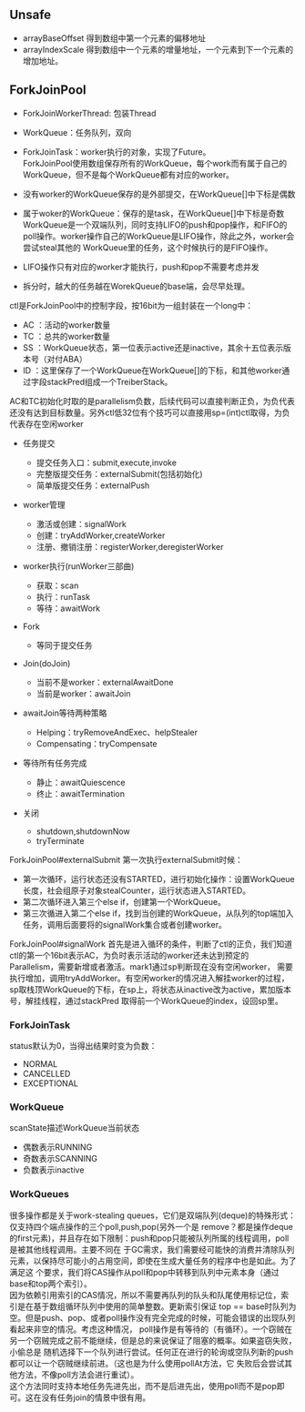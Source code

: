 ## Unsafe
- arrayBaseOffset 得到数组中第一个元素的偏移地址
- arrayIndexScale 得到数组中一个元素的增量地址，一个元素到下一个元素的增加地址。


## ForkJoinPool

- ForkJoinWorkerThread: 包装Thread
- WorkQueue：任务队列，双向
- ForkJoinTask：worker执行的对象，实现了Future。  
ForkJoinPool使用数组保存所有的WorkQueue，每个work而有属于自己的WorkQueue，但不是每个WorkQueue都有对应的worker。

- 没有worker的WorkQueue保存的是外部提交，在WorkQueue[]中下标是偶数  
- 属于woker的WorkQueue：保存的是task，在WorkQueue[]中下标是奇数  
WorkQueue是一个双端队列，同时支持LIFO的push和pop操作，和FIFO的poll操作。worker操作自己的WorkQueue是LIFO操作，除此之外，worker会尝试steal其他的
WorkQueue里的任务，这个时候执行的是FIFO操作。  

- LIFO操作只有对应的worker才能执行，push和pop不需要考虑并发
- 拆分时，越大的任务越在WorekQueue的base端，会尽早处理。

ctl是ForkJoinPool中的控制字段，按16bit为一组封装在一个long中：
- AC ：活动的worker数量
- TC ：总共的worker数量
- SS ：WorkQueue状态，第一位表示active还是inactive，其余十五位表示版本号（对付ABA）
- ID ：这里保存了一个WorkQueue在WorkQueue[]的下标，和其他worker通过字段stackPred组成一个TreiberStack。
  
AC和TC初始化时取的是parallelism负数，后续代码可以直接判断正负，为负代表还没有达到目标数量。另外ctl低32位有个技巧可以直接用sp=(int)ctl取得，为负代表存在空闲worker

- 任务提交
    - 提交任务入口：submit,execute,invoke
    - 完整版提交任务：externalSubmit(包括初始化)
    - 简单版提交任务：externalPush

- worker管理
    - 激活或创建：signalWork
    - 创建：tryAddWorker,createWorker
    - 注册、撤销注册：registerWorker,deregisterWorker
- worker执行(runWorker三部曲)
    - 获取：scan
    - 执行：runTask
    - 等待：awaitWork

- Fork
    - 等同于提交任务
- Join(doJoin)
    - 当前不是worker：externalAwaitDone
    - 当前是worker：awaitJoin

- awaitJoin等待两种策略
    - Helping：tryRemoveAndExec、helpStealer
    - Compensating：tryCompensate

- 等待所有任务完成
    - 静止：awaitQuiescence
    - 终止：awaitTermination

- 关闭
    - shutdown,shutdownNow
    - tryTerminate

ForkJoinPool#externalSubmit
第一次执行externalSubmit时候：

- 第一次循环，运行状态还没有STARTED，进行初始化操作：设置WorkQueue长度，社会组原子对象stealCounter，运行状态进入STARTED。
- 第二次循环进入第三个else if，创建第一个WorkQueue。
- 第三次循进入第二个else if，找到当创建的WorkQueue，从队列的top端加入任务，调用后面要将的signalWork集合或者创建worker。

ForkJoinPool#signalWork
首先是进入循环的条件，判断了ctl的正负，我们知道ctl的第一个16bit表示AC，为负时表示活动的worker还未达到预定的Parallelism，需要新增或者激活。mark1通过sp判断现在没有空闲worker，
需要执行增加，调用tryAddWorker。有空闲worker的情况进入解挂worker的过程，sp取栈顶WorkQueue的下标，在sp上，将状态从inactive改为active，累加版本号，解挂线程，通过stackPred
取得前一个WorkQueue的index，设回sp里。


### ForkJoinTask
status默认为0，当得出结果时变为负数：
  
- NORMAL
- CANCELLED
- EXCEPTIONAL

### WorkQueue
scanState描述WorkQueue当前状态 
 
- 偶数表示RUNNING
- 奇数表示SCANNING
- 负数表示inactive


### WorkQueues
很多操作都是关于work-stealing queues，它们是双端队列(deque)的特殊形式：仅支持四个端点操作的三个poll,push,pop(另外一个是
remove？都是操作deque的first元素)，并且存在如下限制：push和pop只能被队列所属的线程调用，poll是被其他线程调用。主要不同在
于GC需求，我们需要经可能快的消费并清除队列元素，以保持尽可能小的占用空间，即使在生成大量任务的程序中也是如此。为了满足这
个要求，我们将CAS操作从poll和pop中转移到队列中元素本身（通过base和top两个索引）。  
因为依赖引用索引的CAS情况，所以不需要再队列的队头和队尾使用标记位，索引是在基于数组循环队列中使用的简单整数。更新索引保证
top == base时队列为空。但是push、pop、或者poll操作没有完全完成的时候，可能会错误的出现队列看起来非空的情况。考虑这种情况，
poll操作是有等待的（有循环）。一个窃贼在另一个窃贼完成之前不能继续，但是总的来说保证了阻塞的概率。如果盗窃失败，小偷总是
随机选择下一个队列进行尝试。任何正在进行的轮询或空队列新的push都可以让一个窃贼继续前进。（这也是为什么使用pollAt方法，它
失败后会尝试其他方法，不像poll方法会进行重试）。  
这个方法同时支持本地任务先进先出，而不是后进先出，使用poll而不是pop即可。这在没有任务join的情景中很有用。

